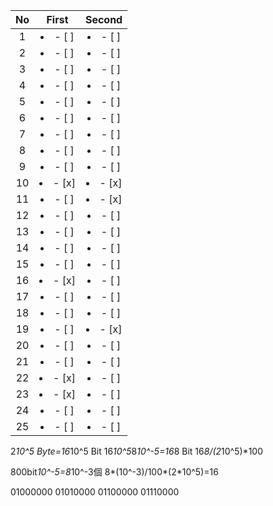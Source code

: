 | No  |      First      |     Second      |
| :-: | :-------------: | :-------------: |
|  1  | <li>- [ ] </li> | <li>- [ ] </li> |
|  2  | <li>- [ ] </li> | <li>- [ ] </li> |
|  3  | <li>- [ ] </li> | <li>- [ ] </li> |
|  4  | <li>- [ ] </li> | <li>- [ ] </li> |
|  5  | <li>- [ ] </li> | <li>- [ ] </li> |
|  6  | <li>- [ ] </li> | <li>- [ ] </li> |
|  7  | <li>- [ ] </li> | <li>- [ ] </li> |
|  8  | <li>- [ ] </li> | <li>- [ ] </li> |
|  9  | <li>- [ ] </li> | <li>- [ ] </li> |
| 10  | <li>- [x] </li> | <li>- [x] </li> |
| 11  | <li>- [ ] </li> | <li>- [x] </li> |
| 12  | <li>- [ ] </li> | <li>- [ ] </li> |
| 13  | <li>- [ ] </li> | <li>- [ ] </li> |
| 14  | <li>- [ ] </li> | <li>- [ ] </li> |
| 15  | <li>- [ ] </li> | <li>- [ ] </li> |
| 16  | <li>- [x] </li> | <li>- [ ] </li> |
| 17  | <li>- [ ] </li> | <li>- [ ] </li> |
| 18  | <li>- [ ] </li> | <li>- [ ] </li> |
| 19  | <li>- [ ] </li> | <li>- [x] </li> |
| 20  | <li>- [ ] </li> | <li>- [ ] </li> |
| 21  | <li>- [ ] </li> | <li>- [ ] </li> |
| 22  | <li>- [x] </li> | <li>- [ ] </li> |
| 23  | <li>- [x] </li> | <li>- [ ] </li> |
| 24  | <li>- [ ] </li> | <li>- [ ] </li> |
| 25  | <li>- [ ] </li> | <li>- [ ] </li> |

2*10^5 Byte=16*10^5 Bit
16*10^5*8*10^-5=16*8 Bit
16*8/(2*10^5)*100

800bit*10^-5=8*10^-3個
8*(10^-3)/100*(2*10^5)=16

01000000
01010000
01100000
01110000
